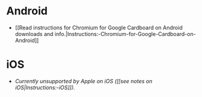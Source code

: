 # Android

* [[Read instructions for Chromium for Google Cardboard on Android downloads and info.|Instructions:-Chromium-for-Google-Cardboard-on-Android]]

# iOS

* _Currently unsupported by Apple on iOS ([[see notes on iOS|Instructions:-iOS]])._
